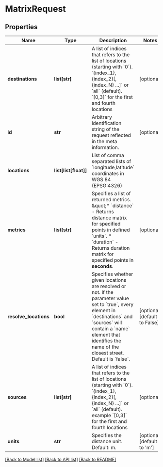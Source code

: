 # MatrixRequest

## Properties
Name | Type | Description | Notes
------------ | ------------- | ------------- | -------------
**destinations** | **list[str]** | A list of indices that refers to the list of locations (starting with &#x60;0&#x60;). &#x60;{index_1},{index_2}[,{index_N} ...]&#x60; or &#x60;all&#x60; (default). &#x60;[0,3]&#x60; for the first and fourth locations  | [optional] 
**id** | **str** | Arbitrary identification string of the request reflected in the meta information. | [optional] 
**locations** | **list[list[float]]** | List of comma separated lists of &#x60;longitude,latitude&#x60; coordinates in WGS 84 (EPSG:4326) | 
**metrics** | **list[str]** | Specifies a list of returned metrics. \&quot;* &#x60;distance&#x60; - Returns distance matrix for specified points in defined &#x60;units&#x60;. * &#x60;duration&#x60; - Returns duration matrix for specified points in **seconds**.  | [optional] 
**resolve_locations** | **bool** | Specifies whether given locations are resolved or not. If the parameter value set to &#x60;true&#x60;, every element in &#x60;destinations&#x60; and &#x60;sources&#x60; will contain a &#x60;name&#x60; element that identifies the name of the closest street. Default is &#x60;false&#x60;.  | [optional] [default to False]
**sources** | **list[str]** | A list of indices that refers to the list of locations (starting with &#x60;0&#x60;). &#x60;{index_1},{index_2}[,{index_N} ...]&#x60; or &#x60;all&#x60; (default). example &#x60;[0,3]&#x60; for the first and fourth locations  | [optional] 
**units** | **str** | Specifies the distance unit. Default: m. | [optional] [default to 'm']

[[Back to Model list]](../README.md#documentation_for_models) [[Back to API list]](../README.md#documentation_for_api_endpoints) [[Back to README]](../README.md)

